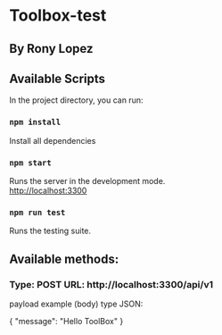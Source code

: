 # Toolbox-test
## By Rony Lopez

## Available Scripts

In the project directory, you can run:

### `npm install`

Install all dependencies

### `npm start`

Runs the server in the development mode.<br />
[http://localhost:3300](http://localhost:3300)


### `npm run test`

Runs the testing suite.


## Available methods:

### Type: POST URL: http://localhost:3300/api/v1

payload example (body) type JSON: 

{
    "message": "Hello ToolBox"
}